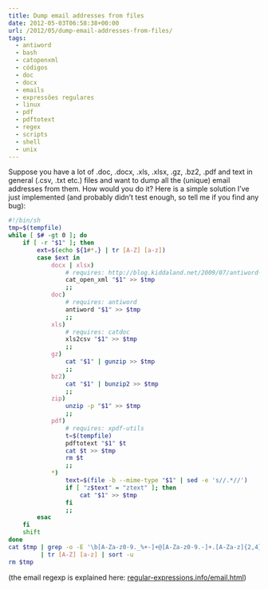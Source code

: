 ```yaml
---
title: Dump email addresses from files
date: 2012-05-03T06:58:38+00:00
url: /2012/05/dump-email-addresses-from-files/
tags:
  - antiword
  - bash
  - catopenxml
  - códigos
  - doc
  - docx
  - emails
  - expressões regulares
  - linux
  - pdf
  - pdftotext
  - regex
  - scripts
  - shell
  - unix
---
```


Suppose you have a lot of .doc, .docx, .xls, .xlsx, .gz, .bz2, .pdf and text in general (.csv, .txt etc.) files and want to dump all the (unique) email addresses from them. How would you do it? Here is a simple solution I’ve just implemented (and probably didn’t test enough, so tell me if you find any bug):

```bash
#!/bin/sh
tmp=$(tempfile)
while [ $# -gt 0 ]; do
    if [ -r "$1" ]; then
        ext=$(echo ${1#*.} | tr [A-Z] [a-z])
        case $ext in
            docx | xlsx)
                # requires: http://blog.kiddaland.net/2009/07/antiword-for-office-2007/
                cat_open_xml "$1" >> $tmp
                ;;
            doc)
                # requires: antiword
                antiword "$1" >> $tmp
                ;;
            xls)
                # requires: catdoc
                xls2csv "$1" >> $tmp
                ;;
            gz)
                cat "$1" | gunzip >> $tmp
                ;;
            bz2)
                cat "$1" | bunzip2 >> $tmp
                ;;
            zip)
                unzip -p "$1" >> $tmp
                ;;
            pdf)
                # requires: xpdf-utils
                t=$(tempfile)
                pdftotext "$1" $t
                cat $t >> $tmp
                rm $t
                ;;
            *)
                text=$(file -b --mime-type "$1" | sed -e 's//.*//')
                if [ "z$text" = "ztext" ]; then
                    cat "$1" >> $tmp
                fi
                ;;
        esac
    fi
    shift
done
cat $tmp | grep -o -E '\b[A-Za-z0-9._%+-]+@[A-Za-z0-9.-]+.[A-Za-z]{2,4}\b'
         | tr [A-Z] [a-z] | sort -u
rm $tmp
```

(the email regexp is explained here: [regular-expressions.info/email.html][1])

[1]: http://www.regular-expressions.info/email.html
